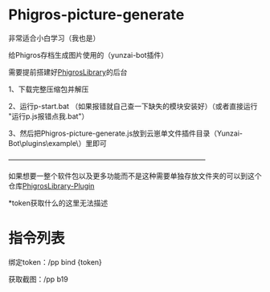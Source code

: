 # Phigros-picture-generate
非常适合小白学习（我也是）

给Phigros存档生成图片使用的（yunzai-bot插件）

需要提前搭建好[PhigrosLibrary](https://github.com/7aGiven/PhigrosLibrary)的后台

1、下载完整压缩包并解压

2、运行p-start.bat 
（如果报错就自己查一下缺失的模块安装好）（或者直接运行 "运行p.js报错点我.bat"）

3、然后把Phigros-picture-generate.js放到云崽单文件插件目录（Yunzai-Bot\plugins\example\）里即可

————————————————————————————

如果想要一整个软件包以及更多功能而不是这种需要单独存放文件夹的可以到这个仓库[PhigrosLibrary-Plugin](https://github.com/Walkersifolia/PhigrosLibrary-Plugin)

*token获取什么的这里无法描述

# 指令列表

绑定token：/pp bind {token}

获取截图：/pp b19
